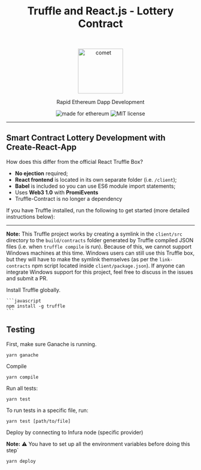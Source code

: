 <h1 align="center">Truffle and React.js - Lottery Contract</h1> <br>
<p align="center">
  <img alt="comet" src="https://user-images.githubusercontent.com/943555/35969146-a360d406-0d11-11e8-8224-2efdde6fb888.png" width="120">
</p>
<p align="center">Rapid Ethereum Dapp Development</p>

<p align="center">
  <img alt="made for ethereum" src="https://img.shields.io/badge/made_for-ethereum-771ea5.svg">
  <img alt="MIT license" src="https://img.shields.io/badge/license-MIT-blue.svg">
</p>

---

## Smart Contract Lottery Development with Create-React-App

How does this differ from the official React Truffle Box?

- **No ejection** required;
- **React frontend** is located in its own separate folder (i.e. `/client`);
- **Babel** is included so you can use ES6 module import statements;
- Uses **Web3 1.0** with **PromiEvents**
- Truffle-Contract is no longer a dependency

If you have Truffle installed, run the following to get started (more detailed instructions below):

---

**Note:** This Truffle project works by creating a symlink in the `client/src` directory to the `build/contracts` folder generated by Truffle compiled JSON files (i.e. when `truffle compile` is run). Because of this, we cannot support Windows machines at this time. Windows users can still use this Truffle box, but they will have to make the symlink themselves (as per the `link-contracts` npm script located inside `client/package.json`). If anyone can integrate Windows support for this project, feel free to discuss in the issues and submit a PR.

Install Truffle globally.

    ```javascript
    npm install -g truffle
    ```

## Testing

First, make sure Ganache is running.

```
yarn ganache
```

Compile

```
yarn compile
```

Run all tests:

```
yarn test
```

To run tests in a specific file, run:

```
yarn test [path/to/file]
```

Deploy by connecting to Infura node (specific provider)

**Note:** ⚠️ You have to set up all the environment variables before doing this step`

```
yarn deploy
```
